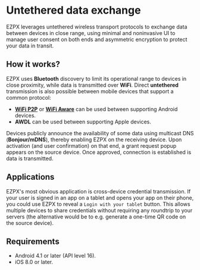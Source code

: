 # Untethered data exchange
EZPX leverages untethered wireless transport protocols to exchange data between devices in close range, using minimal and noninvasive UI to manage user consent on both ends and asymmetric encryption to protect your data in transit.

## How it works?
EZPX uses **Bluetooth** discovery to limit its operational range to devices in close proximity, while data is transmitted over **WiFi**. Direct **untethered** transmission is also possible between mobile devices that support a common protocol:
* **[WiFi P2P](https://developer.android.com/guide/topics/connectivity/wifip2p.html)** or **[WiFi Aware](https://developer.android.com/guide/topics/connectivity/wifi-aware.html)** can be used between supporting Android devices.
* **AWDL** can be used between supporting Apple devices.

Devices publicly announce the availability of some data using multicast DNS (**Bonjour/mDNS**), thereby enabling EZPX on the receiving device. Upon activation (and user confirmation) on that end, a grant request popup appears on the source device. Once approved, connection is established is data is transmitted.

## Applications
EZPX's most obvious application is cross-device credential transmission. If your user is signed in an app on a tablet and opens your app on their phone, you could use EZPX to reveal a `Login with your tablet` button. This allows multiple devices to share credentials without requiring any roundtrip to your servers (the alternative would be to e.g. generate a one-time QR code on the source device).

## Requirements
* Android 4.1 or later (API level 16).
* iOS 8.0 or later.

